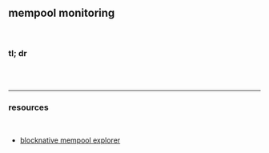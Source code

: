 ## mempool monitoring

<br>

### tl; dr

<br>

<br>

---

### resources

<br>

* [blocknative mempool explorer](https://explorer.blocknative.com/)
